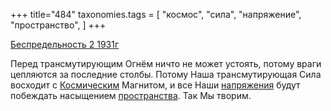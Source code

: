 +++
title="484"
taxonomies.tags = [
 "космос",
 "сила",
 "напряжение",
 "пространство",
]
+++

[Беспредельность 2 1931г](/agni/1931)

Перед трансмутирующим Огнём ничто не может устоять, потому враги цепляются за последние столбы. Потому Наша трансмутирующая Сила восходит с [Космическим](/tags/космос) Магнитом, и все Наши [напряжения](/tags/напряжение) будут побеждать насыщением [пространства](/tags/пространство). Так Мы творим.   

